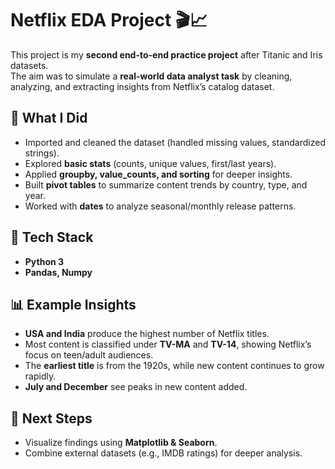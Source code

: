 # Netflix EDA Project 🎬📈

This project is my **second end-to-end practice project** after Titanic and Iris datasets.  
The aim was to simulate a **real-world data analyst task** by cleaning, analyzing, and extracting insights from Netflix’s catalog dataset.

## 🚀 What I Did
- Imported and cleaned the dataset (handled missing values, standardized strings).
- Explored **basic stats** (counts, unique values, first/last years).
- Applied **groupby, value_counts, and sorting** for deeper insights.
- Built **pivot tables** to summarize content trends by country, type, and year.
- Worked with **dates** to analyze seasonal/monthly release patterns.

## 🔧 Tech Stack
- **Python 3**  
- **Pandas, Numpy**  

## 📊 Example Insights
- **USA and India** produce the highest number of Netflix titles.  
- Most content is classified under **TV-MA** and **TV-14**, showing Netflix’s focus on teen/adult audiences.  
- The **earliest title** is from the 1920s, while new content continues to grow rapidly.  
- **July and December** see peaks in new content added.  

## 📌 Next Steps
- Visualize findings using **Matplotlib & Seaborn**.  
- Combine external datasets (e.g., IMDB ratings) for deeper analysis.  
